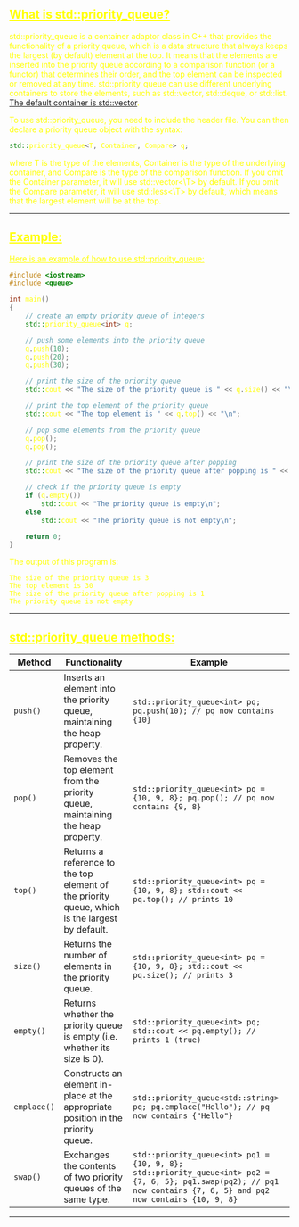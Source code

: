 ## <font color="yellow"><u>What is std::priority_queue?</u></f>

std::priority_queue is a container adaptor class in C++ that provides the functionality of a priority queue, which is a data structure that always keeps the largest (by default) element at the top. It means that the elements are inserted into the priority queue according to a comparison function (or a functor) that determines their order, and the top element can be inspected or removed at any time. std::priority_queue can use different underlying containers to store the elements, such as std::vector, std::deque, or std::list. [The default container is std::vector](https://en.cppreference.com/w/cpp/container/priority_queue).

To use std::priority_queue, you need to include the **<queue>** header file. You can then declare a priority queue object with the syntax:

```c++
std::priority_queue<T, Container, Compare> q;
```

where T is the type of the elements, Container is the type of the underlying container, and Compare is the type of the comparison function. If you omit the Container parameter, it will use std::vector<\T> by default. If you omit the Compare parameter, it will use std::less<\T> by default, which means that the largest element will be at the top.

---
## <font color="yellow"><u>Example:</u></font>

<u>Here is an example of how to use std::priority_queue:</u>

```c++
#include <iostream>
#include <queue>

int main()
{
    // create an empty priority queue of integers
    std::priority_queue<int> q;

    // push some elements into the priority queue
    q.push(10);
    q.push(20);
    q.push(30);

    // print the size of the priority queue
    std::cout << "The size of the priority queue is " << q.size() << "\n";

    // print the top element of the priority queue
    std::cout << "The top element is " << q.top() << "\n";

    // pop some elements from the priority queue
    q.pop();
    q.pop();

    // print the size of the priority queue after popping
    std::cout << "The size of the priority queue after popping is " << q.size() << "\n";

    // check if the priority queue is empty
    if (q.empty())
        std::cout << "The priority queue is empty\n";
    else
        std::cout << "The priority queue is not empty\n";

    return 0;
}
```

The output of this program is:

```
The size of the priority queue is 3
The top element is 30
The size of the priority queue after popping is 1
The priority queue is not empty
```

---
## <font color="yellow"><u>std::priority_queue methods:</u></f>

|Method|Functionality|Example|
|---|---|---|
|`push()`|Inserts an element into the priority queue, maintaining the heap property.|`std::priority_queue<int> pq; pq.push(10); // pq now contains {10}`|
|`pop()`|Removes the top element from the priority queue, maintaining the heap property.|`std::priority_queue<int> pq = {10, 9, 8}; pq.pop(); // pq now contains {9, 8}`|
|`top()`|Returns a reference to the top element of the priority queue, which is the largest by default.|`std::priority_queue<int> pq = {10, 9, 8}; std::cout << pq.top(); // prints 10`|
|`size()`|Returns the number of elements in the priority queue.|`std::priority_queue<int> pq = {10, 9, 8}; std::cout << pq.size(); // prints 3`|
|`empty()`|Returns whether the priority queue is empty (i.e. whether its size is 0).|`std::priority_queue<int> pq; std::cout << pq.empty(); // prints 1 (true)`|
|`emplace()`|Constructs an element in-place at the appropriate position in the priority queue.|`std::priority_queue<std::string> pq; pq.emplace("Hello"); // pq now contains {"Hello"}`|
|`swap()`|Exchanges the contents of two priority queues of the same type.|`std::priority_queue<int> pq1 = {10, 9, 8}; std::priority_queue<int> pq2 = {7, 6, 5}; pq1.swap(pq2); // pq1 now contains {7, 6, 5} and pq2 now contains {10, 9, 8}`|

---

